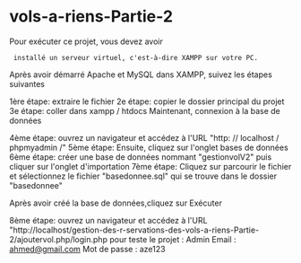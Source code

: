 # vols-a-riens-Partie-2

Pour exécuter ce projet, vous devez avoir

     installé un serveur virtuel, c'est-à-dire XAMPP sur votre PC.
Après avoir démarré Apache et MySQL dans XAMPP, suivez les étapes suivantes

1ère étape: extraire le fichier
2e étape: copier le dossier principal du projet
3e étape: coller dans xampp / htdocs
Maintenant, connexion à la base de données

  4ème étape: ouvrez un navigateur et accédez à l'URL "http: // localhost / phpmyadmin /"
  5ème étape: Ensuite, cliquez sur l'onglet bases de données
  6ème étape: créer une base de données nommant "gestionvolV2" puis cliquer sur l'onglet d'importation
  7ème étape: Cliquez sur parcourir le fichier et sélectionnez le fichier "basedonnee.sql" qui se trouve dans le dossier "basedonnee"

Après avoir créé la base de données,cliquez sur Exécuter

  8ème étape: ouvrez un navigateur et accédez à l'URL "http://localhost/gestion-des-r-servations-des-vols-a-riens-Partie-2/ajoutervol.php/login.php
  pour teste le projet :
Admin
Email : ahmed@gmail.com 
Mot de passe : aze123

